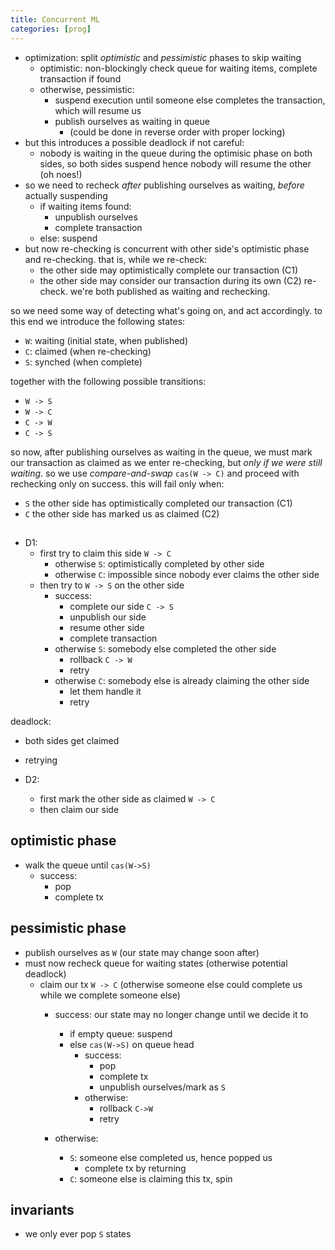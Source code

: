 ```yaml
---
title: Concurrent ML
categories: [prog]
---
```


- optimization: split *optimistic* and *pessimistic* phases to skip
  waiting
  - optimistic: non-blockingly check queue for waiting items, complete
    transaction if found
  - otherwise, pessimistic: 
     - suspend execution until someone else completes the transaction,
       which will resume us
     - publish ourselves as waiting in queue
       - (could be done in reverse order with proper locking)
- but this introduces a possible deadlock if not careful:
  - nobody is waiting in the queue during the optimisic phase on both
    sides, so both sides suspend hence nobody will resume the other (oh noes!)
- so we need to recheck *after* publishing ourselves as waiting,
  *before* actually suspending
  - if waiting items found:
	 - unpublish ourselves
     - complete transaction
  - else: suspend
- but now re-checking is concurrent with other side's optimistic phase
  and re-checking. that is, while we re-check:
  - the other side may optimistically complete our transaction (C1)
  - the other side may consider our transaction during its own (C2)
    re-check. we're both published as waiting and rechecking.
  
so we need some way of detecting what's going on, and act accordingly.
to this end we introduce the following states:

- `W`: waiting (initial state, when published)
- `C`: claimed (when re-checking)
- `S`: synched (when complete)

together with the following possible transitions:

- `W -> S`
- `W -> C`
- `C -> W`
- `C -> S`

so now, after publishing ourselves as waiting in the queue, we must
mark our transaction as claimed as we enter re-checking, but *only if
we were still waiting*. so we use *compare-and-swap* `cas(W -> C)` and
proceed with rechecking only on success. this will fail only when:

- `S` the other side has optimistically completed our transaction (C1)
- `C` the other side has marked us as claimed (C2)




## 
- D1:
  - first try to claim this side `W -> C`
     - otherwise `S`: optimistically completed by other side
	 - otherwise `C`: impossible since nobody ever claims the other side
  - then try to `W -> S` on the other side
     - success: 
	     - complete our side `C -> S`
		 - unpublish our side
		 - resume other side
		 - complete transaction
	 - otherwise `S`: somebody else completed the other side
	   - rollback `C -> W`
	   - retry
	 - otherwise `C`: somebody else is already claiming the other side
	   - let them handle it
	   - retry
  
deadlock:
  - both sides get claimed
  - retrying

- D2:
  - first mark the other side as claimed `W -> C`
  - then claim our side


## optimistic phase

- walk the queue until `cas(W->S)`
  - success: 
    - pop
	- complete tx
	

## pessimistic phase

- publish ourselves as `W` (our state may change soon after)
- must now recheck queue for waiting states (otherwise potential deadlock)
  - claim our tx `W -> C` (otherwise someone else could complete us
    while we complete someone else)
    - success: our state may no longer change until we decide it to
	  - if empty queue: suspend
	  - else `cas(W->S)` on queue head
		- success: 
		  - pop
		  - complete tx
		  - unpublish ourselves/mark as `S`
		- otherwise:
		  - rollback `C->W`
		  - retry
		  
	- otherwise:
	   - `S`: someone else completed us, hence popped us
	     - complete tx by returning
	   - `C`: someone else is claiming this tx, spin



## invariants
  - we only ever pop `S` states
